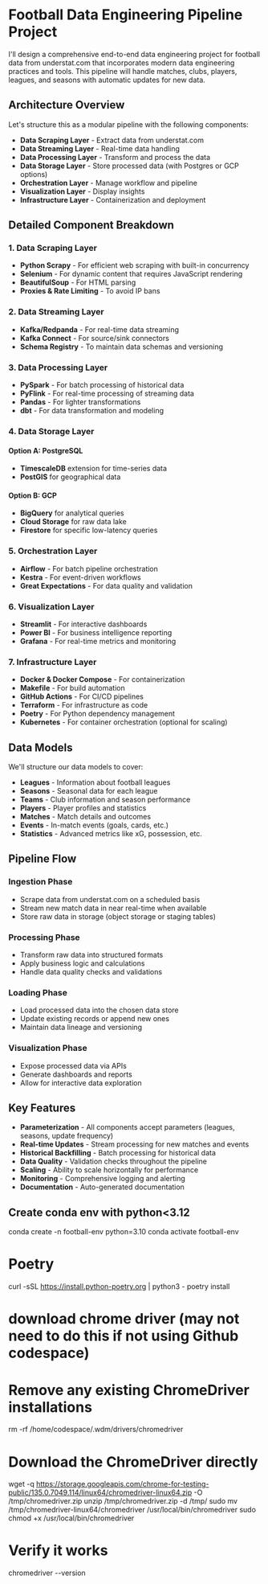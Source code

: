 # Football Data Engineering Pipeline Project

I'll design a comprehensive end-to-end data engineering project for football data from understat.com that incorporates modern data engineering practices and tools. This pipeline will handle matches, clubs, players, leagues, and seasons with automatic updates for new data.

## Architecture Overview

Let's structure this as a modular pipeline with the following components:

- **Data Scraping Layer** - Extract data from understat.com
- **Data Streaming Layer** - Real-time data handling
- **Data Processing Layer** - Transform and process the data
- **Data Storage Layer** - Store processed data (with Postgres or GCP options)
- **Orchestration Layer** - Manage workflow and pipeline
- **Visualization Layer** - Display insights
- **Infrastructure Layer** - Containerization and deployment

## Detailed Component Breakdown

### 1. Data Scraping Layer

- **Python Scrapy** - For efficient web scraping with built-in concurrency
- **Selenium** - For dynamic content that requires JavaScript rendering
- **BeautifulSoup** - For HTML parsing
- **Proxies & Rate Limiting** - To avoid IP bans

### 2. Data Streaming Layer

- **Kafka/Redpanda** - For real-time data streaming
- **Kafka Connect** - For source/sink connectors
- **Schema Registry** - To maintain data schemas and versioning

### 3. Data Processing Layer

- **PySpark** - For batch processing of historical data
- **PyFlink** - For real-time processing of streaming data
- **Pandas** - For lighter transformations
- **dbt** - For data transformation and modeling

### 4. Data Storage Layer

#### Option A: PostgreSQL

- **TimescaleDB** extension for time-series data
- **PostGIS** for geographical data

#### Option B: GCP

- **BigQuery** for analytical queries
- **Cloud Storage** for raw data lake
- **Firestore** for specific low-latency queries

### 5. Orchestration Layer

- **Airflow** - For batch pipeline orchestration
- **Kestra** - For event-driven workflows
- **Great Expectations** - For data quality and validation

### 6. Visualization Layer

- **Streamlit** - For interactive dashboards
- **Power BI** - For business intelligence reporting
- **Grafana** - For real-time metrics and monitoring

### 7. Infrastructure Layer

- **Docker & Docker Compose** - For containerization
- **Makefile** - For build automation
- **GitHub Actions** - For CI/CD pipelines
- **Terraform** - For infrastructure as code
- **Poetry** - For Python dependency management
- **Kubernetes** - For container orchestration (optional for scaling)

## Data Models

We'll structure our data models to cover:

- **Leagues** - Information about football leagues
- **Seasons** - Seasonal data for each league
- **Teams** - Club information and season performance
- **Players** - Player profiles and statistics
- **Matches** - Match details and outcomes
- **Events** - In-match events (goals, cards, etc.)
- **Statistics** - Advanced metrics like xG, possession, etc.

## Pipeline Flow

### Ingestion Phase

- Scrape data from understat.com on a scheduled basis
- Stream new match data in near real-time when available
- Store raw data in storage (object storage or staging tables)

### Processing Phase

- Transform raw data into structured formats
- Apply business logic and calculations
- Handle data quality checks and validations

### Loading Phase

- Load processed data into the chosen data store
- Update existing records or append new ones
- Maintain data lineage and versioning

### Visualization Phase

- Expose processed data via APIs
- Generate dashboards and reports
- Allow for interactive data exploration

## Key Features

- **Parameterization** - All components accept parameters (leagues, seasons, update frequency)
- **Real-time Updates** - Stream processing for new matches and events
- **Historical Backfilling** - Batch processing for historical data
- **Data Quality** - Validation checks throughout the pipeline
- **Scaling** - Ability to scale horizontally for performance
- **Monitoring** - Comprehensive logging and alerting
- **Documentation** - Auto-generated documentation


## Create conda env with python<3.12
conda create -n football-env python=3.10
conda activate football-env

# Poetry
curl -sSL https://install.python-poetry.org | python3 -
poetry install


# download chrome driver (may not need to do this if not using Github codespace)
# Remove any existing ChromeDriver installations
rm -rf /home/codespace/.wdm/drivers/chromedriver

# Download the ChromeDriver directly
wget -q https://storage.googleapis.com/chrome-for-testing-public/135.0.7049.114/linux64/chromedriver-linux64.zip -O /tmp/chromedriver.zip
unzip /tmp/chromedriver.zip -d /tmp/
sudo mv /tmp/chromedriver-linux64/chromedriver /usr/local/bin/chromedriver
sudo chmod +x /usr/local/bin/chromedriver

# Verify it works
chromedriver --version